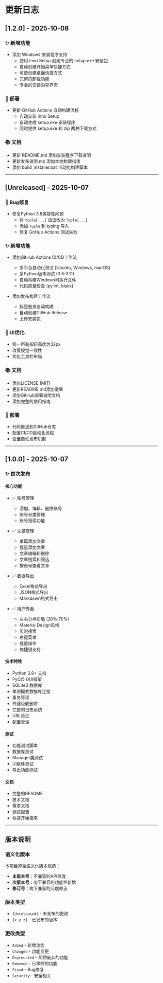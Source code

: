 # 更新日志

## [1.2.0] - 2025-10-08

### ✨ 新增功能
- 添加 Windows 安装程序支持
  - 使用 Inno Setup 创建专业的 setup.exe 安装包
  - 自动创建开始菜单快捷方式
  - 可选创建桌面快捷方式
  - 完整的卸载功能
  - 专业的安装向导界面

### 🚀 部署
- 更新 GitHub Actions 自动构建流程
  - 自动安装 Inno Setup
  - 自动生成 setup.exe 安装程序
  - 同时提供 setup.exe 和 zip 两种下载方式

### 📚 文档
- 更新 README.md 添加安装程序下载说明
- 更新发布说明.md 添加本地构建指南
- 添加 build_installer.bat 自动化构建脚本

---

## [Unreleased] - 2025-10-07

### 🐛 Bug修复
- 修复Python 3.8兼容性问题
  - 将 `tuple[...]` 语法改为 `Tuple[...]`
  - 添加 `Tuple` 到 typing 导入
  - 修复 GitHub Actions 测试失败

### ✨ 新增功能
- 添加GitHub Actions CI/CD工作流
  - 多平台自动化测试 (Ubuntu, Windows, macOS)
  - 多Python版本测试 (3.8-3.11)
  - 自动构建Windows可执行文件
  - 代码质量检查 (pylint, black)

- 添加发布构建工作流
  - 标签触发自动构建
  - 自动创建GitHub Release
  - 上传安装包

### 🎨 UI优化
- 统一所有按钮高度为32px
- 改善视觉一致性
- 优化工具栏布局

### 📚 文档
- 添加LICENSE (MIT)
- 更新README.md添加徽章
- 添加GitHub部署说明文档
- 添加完整的使用指南

### 🚀 部署
- 代码推送到GitHub仓库
- 配置CI/CD自动化流程
- 设置自动发布机制

---

## [1.0.0] - 2025-10-07

### ✨ 首次发布

#### 核心功能
- ✅ 账号管理
  - 添加、编辑、删除账号
  - 账号分类管理
  - 账号搜索功能

- ✅ 文章管理
  - 单篇添加文章
  - 批量添加文章
  - 文章编辑和删除
  - 文章搜索和筛选
  - 按账号查看文章

- ✅ 数据导出
  - Excel格式导出
  - JSON格式导出
  - Markdown格式导出

- ✅ 用户界面
  - 左右分栏布局 (30%:70%)
  - Material Design风格
  - 实时搜索
  - 右键菜单
  - 批量操作
  - 快捷键支持

#### 技术特性
- Python 3.8+ 支持
- PyQt5 GUI框架
- SQLite3 数据库
- 单例模式数据库连接
- 事务管理
- 外键级联删除
- 完整的日志系统
- URL验证
- 配置管理

#### 测试
- 功能测试脚本
- 数据库测试
- Manager类测试
- UI组件测试
- 导出功能测试

#### 文档
- 完整的README
- 技术文档
- 需求文档
- 调试报告
- 快速开始指南

---

## 版本说明

### 语义化版本
本项目遵循[语义化版本](https://semver.org/lang/zh-CN/)规范：

- **主版本号**：不兼容的API修改
- **次版本号**：向下兼容的功能性新增
- **修订号**：向下兼容的问题修正

### 版本类型
- `[Unreleased]` - 未发布的更改
- `[x.y.z]` - 已发布的版本

### 更改类型
- `Added` - 新增功能
- `Changed` - 功能变更
- `Deprecated` - 即将废弃的功能
- `Removed` - 已移除的功能
- `Fixed` - Bug修复
- `Security` - 安全相关
